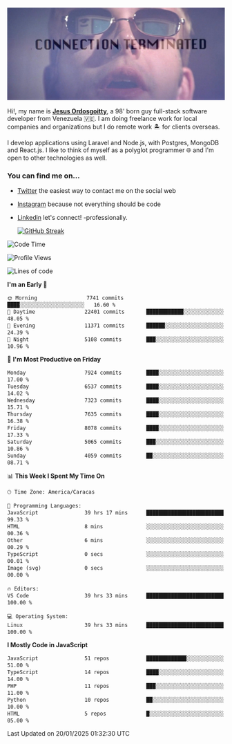 ![hackers movie reference](./disconnected.jpg)

Hi!, my name is [**Jesus Ordosgoitty**](https://jodaz.dev), a 98' born guy full-stack software developer from Venezuela 🇻🇪. I am doing freelance work for local companies and organizations but I do remote work 🏝️ for clients overseas. 

I develop applications using Laravel and Node.js, with Postgres, MongoDB and React.js. I like to think of myself as a polyglot programmer 🌐 and I'm open to other technologies as well.

### You can find me on...

- [Twitter](https://twitter.com/jodaz_) the easiest way to contact me on the social web
- [Instagram](https://instagram.com/jodaz_) because not everything should be code
- [Linkedin](https://linkedin.com/in/jodaz) let's connect! -professionally.


    [![GitHub Streak](https://streak-stats.demolab.com?user=jodaz&theme=tokyonight)](https://git.io/streak-stats)

<!--START_SECTION:waka-->
![Code Time](http://img.shields.io/badge/Code%20Time-7%2C073%20hrs%209%20mins-blue)

![Profile Views](http://img.shields.io/badge/Profile%20Views-8-blue)

![Lines of code](https://img.shields.io/badge/From%20Hello%20World%20I%27ve%20Written-83.0%20million%20lines%20of%20code-blue)

**I'm an Early 🐤** 

```text
🌞 Morning                7741 commits        ████░░░░░░░░░░░░░░░░░░░░░   16.60 % 
🌆 Daytime                22401 commits       ████████████░░░░░░░░░░░░░   48.05 % 
🌃 Evening                11371 commits       ██████░░░░░░░░░░░░░░░░░░░   24.39 % 
🌙 Night                  5108 commits        ███░░░░░░░░░░░░░░░░░░░░░░   10.96 % 
```
📅 **I'm Most Productive on Friday** 

```text
Monday                   7924 commits        ████░░░░░░░░░░░░░░░░░░░░░   17.00 % 
Tuesday                  6537 commits        ████░░░░░░░░░░░░░░░░░░░░░   14.02 % 
Wednesday                7323 commits        ████░░░░░░░░░░░░░░░░░░░░░   15.71 % 
Thursday                 7635 commits        ████░░░░░░░░░░░░░░░░░░░░░   16.38 % 
Friday                   8078 commits        ████░░░░░░░░░░░░░░░░░░░░░   17.33 % 
Saturday                 5065 commits        ███░░░░░░░░░░░░░░░░░░░░░░   10.86 % 
Sunday                   4059 commits        ██░░░░░░░░░░░░░░░░░░░░░░░   08.71 % 
```


📊 **This Week I Spent My Time On** 

```text
🕑︎ Time Zone: America/Caracas

💬 Programming Languages: 
JavaScript               39 hrs 17 mins      █████████████████████████   99.33 % 
HTML                     8 mins              ░░░░░░░░░░░░░░░░░░░░░░░░░   00.36 % 
Other                    6 mins              ░░░░░░░░░░░░░░░░░░░░░░░░░   00.29 % 
TypeScript               0 secs              ░░░░░░░░░░░░░░░░░░░░░░░░░   00.01 % 
Image (svg)              0 secs              ░░░░░░░░░░░░░░░░░░░░░░░░░   00.00 % 

🔥 Editors: 
VS Code                  39 hrs 33 mins      █████████████████████████   100.00 % 

💻 Operating System: 
Linux                    39 hrs 33 mins      █████████████████████████   100.00 % 
```

**I Mostly Code in JavaScript** 

```text
JavaScript               51 repos            █████████████░░░░░░░░░░░░   51.00 % 
TypeScript               14 repos            ████░░░░░░░░░░░░░░░░░░░░░   14.00 % 
PHP                      11 repos            ███░░░░░░░░░░░░░░░░░░░░░░   11.00 % 
Python                   10 repos            ██░░░░░░░░░░░░░░░░░░░░░░░   10.00 % 
HTML                     5 repos             █░░░░░░░░░░░░░░░░░░░░░░░░   05.00 % 
```




 Last Updated on 20/01/2025 01:32:30 UTC
<!--END_SECTION:waka-->
